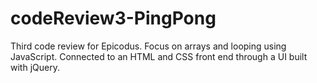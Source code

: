 # codeReview3-PingPong
Third code review for Epicodus.  Focus on arrays and looping using JavaScript.  Connected to an HTML and CSS front end through a UI built with jQuery.

